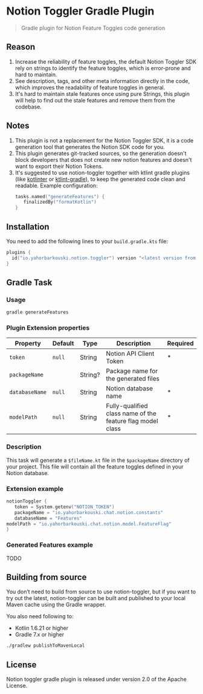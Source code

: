 # Notion Toggler Gradle Plugin
> Gradle plugin for Notion Feature Toggles code generation


## Reason
1. Increase the reliability of feature toggles, the default Notion Toggler SDK rely on strings to identify the feature toggles, which is error-prone and hard to maintain.
2. See description, tags, and other meta information directly in the code, which improves the readability of feature toggles in general.
3. It's hard to maintain stale features once using pure Strings, this plugin will help to find out the stale features and remove them from the codebase.

## Notes
1. This plugin is not a replacement for the Notion Toggler SDK, it is a code generation tool that generates the Notion SDK code for you.
2. This plugin generates git-tracked sources, so the generation doesn't block developers that does not create new notion features and doesn't want to export their Notion Tokens.
3. It's suggested to use notion-toggler together with ktlint gradle plugins (like [kotlinter](https://github.com/jeremymailen/kotlinter-gradle) or [ktlint-gradle](https://github.com/JLLeitschuh/ktlint-gradle)), to keep the generated code clean and readable. Example configuration:
    ```kotlin
   tasks.named("generateFeatures") {
       finalizedBy("formatKotlin")
   }
   ```

## Installation
You need to add the following lines to your `build.gradle.kts` file:
```kotlin
plugins { 
  id("io.yahorbarkouski.notion.toggler") version "<latest version from the Gradle plugin portal>"
}
```

## Gradle Task
### Usage
```bash
gradle generateFeatures
```
### Plugin Extension properties
| Property       | Default           | Type          | Description                                                               | Required |
|----------------|-------------------|---------------|---------------------------------------------------------------------------|---------|
| `token`        | `null`            | String        | Notion API Client Token | *       |
| `packageName`  |               | String?       | Package name for the generated files                                      |         |
| `databaseName` | `null`            | String        | Notion database name                                                      | *       |
| `modelPath`    | `null`            | String        | Fully-qualified class name of the feature flag model class                | *       |


### Description
This task will generate a `$fileName.kt` file in the `$packageName` directory of your project. This file will contain all the feature toggles defined in your Notion database.

### Extension example
```kotlin
notionToggler { 
   token = System.getenv("NOTION_TOKEN")
   packageName = "io.yahorbarkouski.chat.notion.constants"
   databaseName = "Features"
modelPath = "io.yahorbarkouski.chat.notion.model.FeatureFlag"
}
```
### Generated Features example
TODO

## Building from source
You don’t need to build from source to use notion-toggler, but if you want to try out the latest, notion-toggler can be built and published to your local Maven cache using the Gradle wrapper.

You also need following to:
- Kotlin 1.6.21 or higher
- Gradle 7.x or higher 

```bash
./gradlew publishToMavenLocal
```

## License
Notion toggler gradle plugin is released under version 2.0 of the Apache License.



